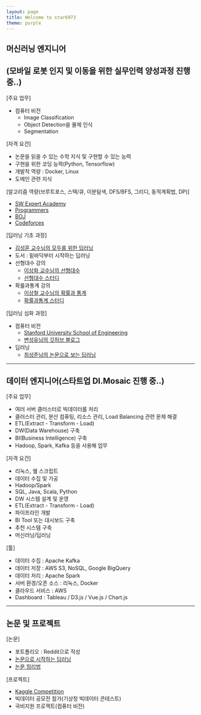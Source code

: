 ```yaml
---
layout: page
title: Welcome to star6973
theme: purple
---
```


## 머신러닝 엔지니어  
## (모바일 로봇 인지 및 이동을 위한 실무인력 양성과정 진행 중..)

[주요 업무]
- 컴퓨터 비전
   + Image Classification
   + Object Detection을 물체 인식
   + Segmentation

[자격 요건]
- 논문을 읽을 수 있는 수학 지식 및 구현할 수 있는 능력
- 구현을 위한 코딩 능력(Python, Tensorflow)
- 개발적 역량 : Docker, Linux
- 도메인 관련 지식

[알고리즘 역량(브루트포스, 스택/큐, 이분탐색, DFS/BFS, 그리디, 동적계획법, DP)]
- [SW Expert Academy](https://swexpertacademy.com/main/main.do)
- [Programmers](https://programmers.co.kr/)
- [BOJ](https://www.acmicpc.net/)
- [Codeforces](https://codeforces.com/)

[딥러닝 기초 과정]
- [김성훈 교수님의 모두를 위한 딥러닝](https://www.youtube.com/playlist?list=PLlMkM4tgfjnLSOjrEJN31gZATbcj_MpUm)  
- 도서 : 밑바닥부터 시작하는 딥러닝  
- 선형대수 강의
   + [이상화 교수님의 선형대수](https://www.youtube.com/playlist?list=PLSN_PltQeOyjDGSghAf92VhdMBeaLZWR3)  
   + [선형대수 스터디](https://github.com/kwangjunechoi7/Linear_Algebra_HS)
- 확룰과통계 강의
   + [이상철 교수님의 확률과 통계](https://www.youtube.com/channel/UCgJL39Q2O5UTY0B5na1kxHA)  
   + [확률과통계 스터디](https://github.com/kwangjunechoi7/Statistics_HS)

[딥러닝 심화 과정]
- 컴퓨터 비전
   + [Stanford University School of Engineering](https://www.youtube.com/playlist?list=PLzUTmXVwsnXod6WNdg57Yc3zFx_f-RYsq)
   + [변성유님의 깃허브 블로그](https://zzsza.github.io/tag/data-cs231/)
- 딥러닝  
   + [최성준님의 논문으로 보는 딥러닝](https://www.edwith.org/deeplearningchoi)

---

## 데이터 엔지니어(스타트업 DI.Mosaic 진행 중..)

[주요 업무]
- 여러 서버 클러스터로 빅데이터를 처리
- 클러스터 관리, 분산 컴퓨팅, 리소스 관리, Load Balancing 관련 문제 해결
- ETL(Extract - Transform - Load)
- DW(Data Warehouse) 구축
- BI(Business Intelligence) 구축
- Hadoop, Spark, Kafka 등을 사용해 업무

[자격 요건]
- 리눅스, 쉘 스크립트
- 데이터 수집 및 가공
- Hadoop/Spark
- SQL, Java, Scala, Python
- DW 시스템 설계 및 운영
- ETL(Extract - Transform - Load)
- 파이프라인 개발
- BI Tool 또는 대시보드 구축
- 추천 시스템 구축
- 머신러닝/딥러닝

[툴]
- 데이터 수집 : Apache Kafka
- 데이터 저장 : AWS S3, NoSQL, Google BigQuery
- 데이터 처리 : Apache Spark
- 서버 환경/오픈 소스 : 리눅스, Docker
- 클라우드 서비스 : AWS
- Dashboard : Tableau / D3.js / Vue.js / Chart.js

---

## 논문 및 프로젝트

[논문]
- 포트폴리오 : Reddit으로 작성
- [논문으로 시작하는 딥러닝](https://github.com/kweonwooj/papers/issues)
- [논문 정리법](https://github.com/kweonwooj/papers/issues)

[프로젝트]
- [Kaggle Competition](https://kaggle-kr.tistory.com/32)
- 빅데이터 공모전 참가(기상청 빅데이터 콘테스트)
- 국비지원 프로젝트(컴퓨터 비전)

